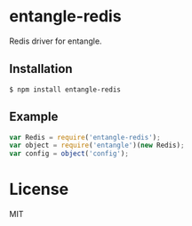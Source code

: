 
# entangle-redis

  Redis driver for entangle.

## Installation

```
$ npm install entangle-redis
```

## Example

```js
var Redis = require('entangle-redis');
var object = require('entangle')(new Redis);
var config = object('config');
```

# License

  MIT